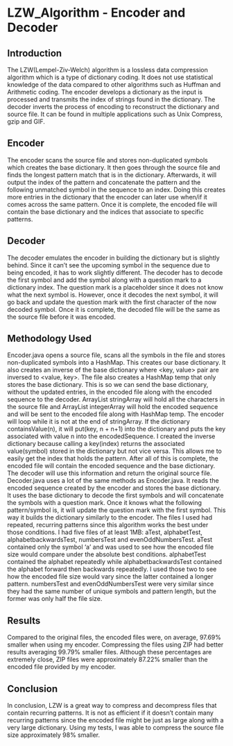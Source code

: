 # LZW_Algorithm - Encoder and Decoder

## Introduction

The LZW(Lempel-Ziv-Welch) algorithm is a lossless data compression algorithm which is a type of dictionary coding. It does not use statistical knowledge of the data compared to other algorithms such as Huffman and Arithmetic coding. The encoder develops a dictionary as the input is processed and transmits the index of strings found in the dictionary. The decoder inverts the process of encoding to reconstruct the dictionary and source file. It can be found in multiple applications such as Unix Compress, gzip and GIF.

## Encoder

The encoder scans the source file and stores non-duplicated symbols which creates the base dictionary. It then goes through the source file and finds the longest pattern match that is in the dictionary. Afterwards, it will output the index of the pattern and concatenate the pattern and the following unmatched symbol in the sequence to an index. Doing this creates more entries in the dictionary that the encoder can later use when/if it comes across the same pattern. Once it is complete, the encoded file will contain the base dictionary and the indices that associate to specific patterns.

## Decoder

The decoder emulates the encoder in building the dictionary but is slightly behind. Since it can’t see the upcoming symbol in the sequence due to being encoded, it has to work slightly different. The decoder has to decode the first symbol and add the symbol along with a question mark to a dictionary index. The question mark is a placeholder since it does not know what the next symbol is. However, once it decodes the next symbol, it will go back and update the question mark with the first character of the now decoded symbol. Once it is complete, the decoded file will be the same as the source file before it was encoded. 

## Methodology Used

Encoder.java opens a source file, scans all the symbols in the file and stores non-duplicated symbols into a HashMap. This creates our base dictionary. It also creates an inverse of the base dictionary where <key, value> pair are inversed to <value, key>. The file also creates a HashMap temp that only stores the base dictionary. This is so we can send the base dictionary, without the updated entries, in the encoded file along with the encoded sequence to the decoder.
ArrayList stringArray will hold all the characters in the source file and ArrayList integerArray will hold the encoded sequence and will be sent to the encoded file along with HashMap temp.
The encoder will loop while it is not at the end of stringArray. If the dictionary containsValue(n), it will put(key, n + n+1) into the dictionary and puts the key associated with value n into the encodedSequence. I created the inverse dictionary because calling a key(index) returns the associated value(symbol) stored in the dictionary but not vice versa. This allows me to easily get the index that holds the pattern. After all of this is complete, the encoded file will contain the encoded sequence and the base dictionary. The decoder will use this information and return the original source file. 
Decoder.java uses a lot of the same methods as Encoder.java. It reads the encoded sequence created by the encoder and stores the base dictionary. It uses the base dictionary to decode the first symbols and will concatenate the symbols with a question mark. Once it knows what the following pattern/symbol is, it will update the question mark with the first symbol. This way it builds the dictionary similarly to the encoder.
The files I used had repeated, recurring patterns since this algorithm works the best under those conditions. I had five files of at least 1MB: aTest, alphabetTest, alphabetbackwardsTest, numbersTest and evenOddNumbersTest. aTest contained only the symbol ‘a’ and was used to see how the encoded file size would compare under the absolute best conditions. alphabetTest contained the alphabet repeatedly while alphabetbackwardsTest contained the alphabet forward then backwards repeatedly. I used those two to see how the encoded file size would vary since the latter contained a longer pattern. numbersTest and evenOddNumbersTest were very similar since they had the same number of unique symbols and pattern length, but the former was only half the file size.

## Results 

Compared to the original files, the encoded files were, on average, 97.69% smaller when using my encoder. Compressing the files using ZIP had better results averaging 99.79% smaller files. Although these percentages are extremely close, ZIP files were approximately 87.22% smaller than the encoded file provided by my encoder. 

## Conclusion

In conclusion, LZW is a great way to compress and decompress files that contain recurring patterns. It is not as efficient if it doesn’t contain many recurring patterns since the encoded file might be just as large along with a very large dictionary. Using my tests, I was able to compress the source file size approximately 98% smaller.
